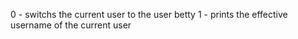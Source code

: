 0 - switchs the current user to the user betty
1 - prints the effective username of the current user
